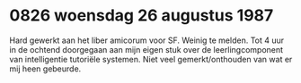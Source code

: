 # 0826 woensdag 26 augustus 1987
Hard gewerkt aan het liber amicorum voor SF. Weinig te melden. Tot 4 uur in de ochtend doorgegaan aan mijn eigen stuk over de leerlingcomponent van intelligentie tutoriële systemen. Niet veel gemerkt/onthouden van wat er mij heen gebeurde.  